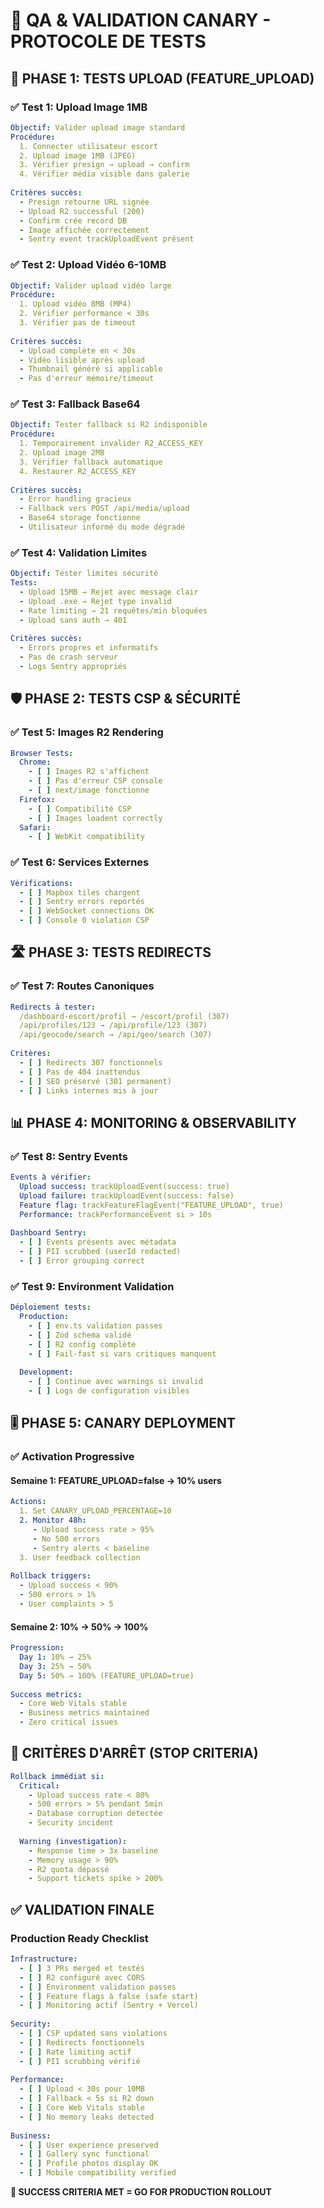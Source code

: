 # 🧪 QA & VALIDATION CANARY - PROTOCOLE DE TESTS

## 🎯 **PHASE 1: TESTS UPLOAD (FEATURE_UPLOAD)**

### **✅ Test 1: Upload Image 1MB**
```yaml
Objectif: Valider upload image standard
Procédure:
  1. Connecter utilisateur escort
  2. Upload image 1MB (JPEG)
  3. Vérifier presign → upload → confirm
  4. Vérifier média visible dans galerie
  
Critères succès:
  - Presign retourne URL signée
  - Upload R2 successful (200)
  - Confirm crée record DB
  - Image affichée correctement
  - Sentry event trackUploadEvent présent
```

### **✅ Test 2: Upload Vidéo 6-10MB**
```yaml
Objectif: Valider upload vidéo large
Procédure:
  1. Upload vidéo 8MB (MP4)
  2. Vérifier performance < 30s
  3. Vérifier pas de timeout
  
Critères succès:
  - Upload complète en < 30s
  - Vidéo lisible après upload
  - Thumbnail généré si applicable
  - Pas d'erreur mémoire/timeout
```

### **✅ Test 3: Fallback Base64**
```yaml
Objectif: Tester fallback si R2 indisponible
Procédure:
  1. Temporairement invalider R2_ACCESS_KEY
  2. Upload image 2MB
  3. Vérifier fallback automatique
  4. Restaurer R2_ACCESS_KEY
  
Critères succès:
  - Error handling gracieux
  - Fallback vers POST /api/media/upload
  - Base64 storage fonctionne
  - Utilisateur informé du mode dégradé
```

### **✅ Test 4: Validation Limites**
```yaml
Objectif: Tester limites sécurité
Tests:
  - Upload 15MB → Rejet avec message clair
  - Upload .exe → Rejet type invalid
  - Rate limiting → 21 requêtes/min bloquées
  - Upload sans auth → 401
  
Critères succès:
  - Errors propres et informatifs
  - Pas de crash serveur
  - Logs Sentry appropriés
```

## 🛡️ **PHASE 2: TESTS CSP & SÉCURITÉ**

### **✅ Test 5: Images R2 Rendering**
```yaml
Browser Tests:
  Chrome:
    - [ ] Images R2 s'affichent
    - [ ] Pas d'erreur CSP console
    - [ ] next/image fonctionne
  Firefox:
    - [ ] Compatibilité CSP
    - [ ] Images loadent correctly  
  Safari:
    - [ ] WebKit compatibility
```

### **✅ Test 6: Services Externes**
```yaml
Vérifications:
  - [ ] Mapbox tiles chargent
  - [ ] Sentry errors reportés
  - [ ] WebSocket connections OK
  - [ ] Console 0 violation CSP
```

## 🛣️ **PHASE 3: TESTS REDIRECTS**

### **✅ Test 7: Routes Canoniques**
```yaml
Redirects à tester:
  /dashboard-escort/profil → /escort/profil (307)
  /api/profiles/123 → /api/profile/123 (307)  
  /api/geocode/search → /api/geo/search (307)
  
Critères:
  - [ ] Redirects 307 fonctionnels
  - [ ] Pas de 404 inattendus
  - [ ] SEO préservé (301 permanent)
  - [ ] Links internes mis à jour
```

## 📊 **PHASE 4: MONITORING & OBSERVABILITY**

### **✅ Test 8: Sentry Events**
```yaml
Events à vérifier:
  Upload success: trackUploadEvent(success: true)
  Upload failure: trackUploadEvent(success: false)
  Feature flag: trackFeatureFlagEvent("FEATURE_UPLOAD", true)
  Performance: trackPerformanceEvent si > 10s
  
Dashboard Sentry:
  - [ ] Events présents avec métadata
  - [ ] PII scrubbed (userId redacted)
  - [ ] Error grouping correct
```

### **✅ Test 9: Environment Validation**
```yaml
Déploiement tests:
  Production:
    - [ ] env.ts validation passes
    - [ ] Zod schema validé
    - [ ] R2 config complète
    - [ ] Fail-fast si vars critiques manquent
    
  Development:
    - [ ] Continue avec warnings si invalid
    - [ ] Logs de configuration visibles
```

## 🎚️ **PHASE 5: CANARY DEPLOYMENT**

### **✅ Activation Progressive**

#### **Semaine 1: FEATURE_UPLOAD=false → 10% users**
```yaml
Actions:
  1. Set CANARY_UPLOAD_PERCENTAGE=10
  2. Monitor 48h:
     - Upload success rate > 95%
     - No 500 errors
     - Sentry alerts < baseline
  3. User feedback collection
  
Rollback triggers:
  - Upload success < 90%
  - 500 errors > 1%
  - User complaints > 5
```

#### **Semaine 2: 10% → 50% → 100%**
```yaml
Progression:
  Day 1: 10% → 25%
  Day 3: 25% → 50% 
  Day 5: 50% → 100% (FEATURE_UPLOAD=true)
  
Success metrics:
  - Core Web Vitals stable
  - Business metrics maintained
  - Zero critical issues
```

## 🚨 **CRITÈRES D'ARRÊT (STOP CRITERIA)**

```yaml
Rollback immédiat si:
  Critical:
    - Upload success rate < 80%
    - 500 errors > 5% pendant 5min
    - Database corruption détectée
    - Security incident
    
  Warning (investigation):
    - Response time > 3x baseline
    - Memory usage > 90%
    - R2 quota dépassé
    - Support tickets spike > 200%
```

## ✅ **VALIDATION FINALE**

### **Production Ready Checklist**
```yaml
Infrastructure:
  - [ ] 3 PRs merged et testés
  - [ ] R2 configuré avec CORS
  - [ ] Environment validation passes
  - [ ] Feature flags à false (safe start)
  - [ ] Monitoring actif (Sentry + Vercel)
  
Security:
  - [ ] CSP updated sans violations
  - [ ] Redirects fonctionnels
  - [ ] Rate limiting actif
  - [ ] PII scrubbing vérifié
  
Performance:
  - [ ] Upload < 30s pour 10MB
  - [ ] Fallback < 5s si R2 down
  - [ ] Core Web Vitals stable
  - [ ] No memory leaks detected
  
Business:
  - [ ] User experience preserved
  - [ ] Gallery sync functional
  - [ ] Profile photos display OK
  - [ ] Mobile compatibility verified
```

**🎯 SUCCESS CRITERIA MET = GO FOR PRODUCTION ROLLOUT**